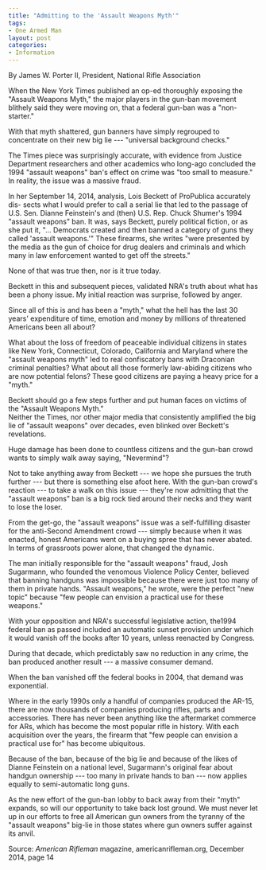 ```yaml
---
title: "Admitting to the 'Assault Weapons Myth'"
tags:
- One Armed Man
layout: post
categories:
- Information
---
```


By James W. Porter II, President, National Rifle Association

When the New York Times published an op-ed thoroughly exposing the "Assault Weapons Myth," the major players in the gun-ban movement blithely said they were moving on, that a federal gun-ban was a "non-starter."

With that myth shattered, gun banners have simply regrouped to concentrate on their new big lie --- "universal background checks."

The Times piece was surprisingly accurate, with evidence from Justice Department researchers and other academics who long-ago concluded the 1994 "assault weapons" ban's effect on crime was "too small to measure." In reality, the issue was a massive fraud.

In her September 14, 2014, analysis, Lois Beckett of ProPublica accurately dis- sects what I would prefer to call a serial lie that led to the passage of U.S. Sen. Dianne Feinstein's and (then) U.S. Rep. Chuck Shumer's 1994 "assault weapons" ban. It was, says Beckett, purely political fiction, or as she put it, "... Democrats created and then banned a category of guns they called 'assault weapons.'" These firearms, she writes "were presented by the media as the gun of choice for drug dealers and criminals and which many in law enforcement wanted to get off the streets."

None of that was true then, nor is it true today.

Beckett in this and subsequent pieces, validated NRA's truth about what has been a phony issue. My initial reaction was surprise, followed by anger.

Since all of this is and has been a "myth," what the hell has the last 30 years' expenditure of time, emotion and money by millions of threatened Americans been all about?

What about the loss of freedom of peaceable individual citizens in states like New York, Connecticut, Colorado, California and Maryland where the "assault weapons myth" led to real confiscatory bans with Draconian criminal penalties? What about all those formerly law-abiding citizens who are now potential felons? These good citizens are paying a heavy price for a "myth."

Beckett should go a few steps further and put human faces on victims of the "Assault Weapons Myth."  
Neither the Times, nor other major media that consistently amplified the big lie of "assault weapons" over decades, even blinked over Beckett's revelations.

Huge damage has been done to countless citizens and the gun-ban crowd wants to simply walk away saying, "Nevermind"?

Not to take anything away from Beckett --- we hope she pursues the truth further --- but there is something else afoot here. With the gun-ban crowd's reaction --- to take a walk on this issue --- they're now admitting that the "assault weapons" ban is a big rock tied around their necks and they want to lose the loser.

From the get-go, the "assault weapons" issue was a self-fulfilling disaster for the anti-Second Amendment crowd --- simply because when it was enacted, honest Americans went on a buying spree that has never abated. In terms of grassroots power alone, that changed the dynamic.

The man initially responsible for the "assault weapons" fraud, Josh Sugarmann, who founded the venomous Violence Policy Center, believed that banning handguns was impossible because there were just too many of them in private hands. "Assault weapons," he wrote, were the perfect "new topic" because "few people can envision a practical use for these weapons."

With your opposition and NRA's successful legislative action, the1994 federal ban as passed included an automatic sunset provision under which it would vanish off the books after 10 years, unless reenacted by Congress.

During that decade, which predictably saw no reduction in any crime, the ban produced another result --- a massive consumer demand.

When the ban vanished off the federal books in 2004, that demand was exponential.

Where in the early 1990s only a handful of companies produced the AR-15, there are now thousands of companies producing rifles, parts and accessories. There has never been anything like the aftermarket commerce for ARs, which has become the most popular rifle in history. With each acquisition over the years, the firearm that "few people can envision a practical use for" has become ubiquitous.

Because of the ban, because of the big lie and because of the likes of Dianne Feinstein on a national level, Sugarmann's original fear about handgun ownership --- too many in private hands to ban --- now applies equally to semi-automatic long guns.

As the new effort of the gun-ban lobby to back away from their "myth" expands, so will our opportunity to take back lost ground. We must never let up in our efforts to free all American gun owners from the tyranny of the "assault weapons" big-lie in those states where gun owners suffer against its anvil.

Source: *American Rifleman* magazine, americanrifleman.org, December 2014, page 14